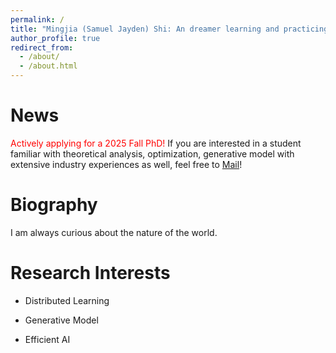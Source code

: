 ```yaml
---
permalink: /
title: "Mingjia (Samuel Jayden) Shi: An dreamer learning and practicing constantly."
author_profile: true
redirect_from: 
  - /about/
  - /about.html
---
```


News
======
<font color="red">Actively applying for a 2025 Fall PhD!</font> If you are interested in a student familiar with theoretical analysis, optimization, generative model with extensive industry experiences as well, feel free to [Mail](3101ihs@gmail.com)!

Biography
======
I am always curious about the nature of the world.

Research Interests
======


- Distributed Learning


- Generative Model


- Efficient AI